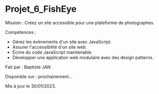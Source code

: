 # Projet_6_FishEye
 
Mission : Créez un site accessible pour une plateforme de photographes.

Compétences :
- Gérez les évènements d'un site avec JavaScript.
- Assurer l'accessibilité d'un site web.
- Écrire du code JavaScript maintenable.
- Développer une application web modulaire avec des design patterns.

Fait par : Baptiste JAN

Disponible sur : prochainement...

Mis à jour le 30/01/2023.